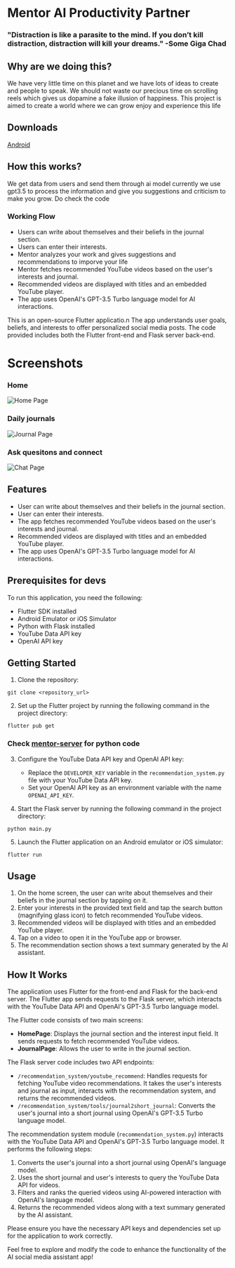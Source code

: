 # Mentor AI Productivity Partner
### "Distraction is like a parasite to the mind. If you don’t kill distraction, distraction will kill your dreams." -Some Giga Chad

## Why are we doing this?
We have very little time on this planet and we have lots of ideas to create and people to speak. We should not waste our precious time on scrolling reels which gives us dopamine a fake illusion of happiness. This project is aimed to create a world where we can grow enjoy and experience this life

## Downloads

[Android](https://github.com/prasannan-robots/Bablo/releases/download/v2.0.0/app-arm64-v8a-release.apk)

## How this works?
We get data from users and send them through ai model currently we use gpt3.5 to process the information and give you suggestions and criticism to make you grow. Do check the code

### Working Flow

- Users can write about themselves and their beliefs in the journal section.
- Users can enter their interests.
- Mentor analyzes your work and gives suggestions and recommendations to imporve your life
- Mentor fetches recommended YouTube videos based on the user's interests and journal.
- Recommended videos are displayed with titles and an embedded YouTube player.
- The app uses OpenAI's GPT-3.5 Turbo language model for AI interactions.

This is an open-source Flutter applicatio.n The app understands user goals, beliefs, and interests to offer personalized social media posts. The code provided includes both the Flutter front-end and Flask server back-end.

# Screenshots
### Home

![Home Page](https://github.com/Bablo-AD/Mentor/assets/64462247/16d15f5c-6b13-44bc-a3f7-e98b603b59fb)

### Daily journals

![Journal Page](https://github.com/Bablo-AD/Mentor/assets/64462247/d6cb95b0-0751-4549-8124-b9d6f8e070cc)

### Ask quesitons and connect

![Chat Page](https://github.com/Bablo-AD/Mentor/assets/64462247/7fa8250f-be94-4c19-85f4-0b22d90ea67c)


## Features

- User can write about themselves and their beliefs in the journal section.
- User can enter their interests.
- The app fetches recommended YouTube videos based on the user's interests and journal.
- Recommended videos are displayed with titles and an embedded YouTube player.
- The app uses OpenAI's GPT-3.5 Turbo language model for AI interactions.

## Prerequisites for devs

To run this application, you need the following:

- Flutter SDK installed
- Android Emulator or iOS Simulator
- Python with Flask installed
- YouTube Data API key
- OpenAI API key

## Getting Started

1. Clone the repository:

```shell
git clone <repository_url>
```

2. Set up the Flutter project by running the following command in the project directory:

```shell
flutter pub get
```
### Check [mentor-server](https://github.com/bablo-AD/Mentor-server) for python code

3. Configure the YouTube Data API key and OpenAI API key:
   - Replace the `DEVELOPER_KEY` variable in the `recommendation_system.py` file with your YouTube Data API key.
   - Set your OpenAI API key as an environment variable with the name `OPENAI_API_KEY`.

4. Start the Flask server by running the following command in the project directory:

```shell
python main.py
```

5. Launch the Flutter application on an Android emulator or iOS simulator:

```shell
flutter run
```

## Usage

1. On the home screen, the user can write about themselves and their beliefs in the journal section by tapping on it.
2. Enter your interests in the provided text field and tap the search button (magnifying glass icon) to fetch recommended YouTube videos.
3. Recommended videos will be displayed with titles and an embedded YouTube player.
4. Tap on a video to open it in the YouTube app or browser.
5. The recommendation section shows a text summary generated by the AI assistant.

## How It Works

The application uses Flutter for the front-end and Flask for the back-end server. The Flutter app sends requests to the Flask server, which interacts with the YouTube Data API and OpenAI's GPT-3.5 Turbo language model.

The Flutter code consists of two main screens:
- **HomePage**: Displays the journal section and the interest input field. It sends requests to fetch recommended YouTube videos.
- **JournalPage**: Allows the user to write in the journal section.

The Flask server code includes two API endpoints:
- `/recommendation_system/youtube_recommend`: Handles requests for fetching YouTube video recommendations. It takes the user's interests and journal as input, interacts with the recommendation system, and returns the recommended videos.
- `/recommendation_system/tools/journal2short_journal`: Converts the user's journal into a short journal using OpenAI's GPT-3.5 Turbo language model.

The recommendation system module (`recommendation_system.py`) interacts with the YouTube Data API and OpenAI's GPT-3.5 Turbo language model. It performs the following steps:
1. Converts the user's journal into a short journal using OpenAI's language model.
2. Uses the short journal and user's interests to query the YouTube Data API for videos.
3. Filters and ranks the queried videos using AI-powered interaction with OpenAI's language model.
4. Returns the recommended videos along with a text summary generated by the AI assistant.

Please ensure you have the necessary API keys and dependencies set up for the application to work correctly.

Feel free to explore and modify the code to enhance the functionality of the AI social media assistant app!
